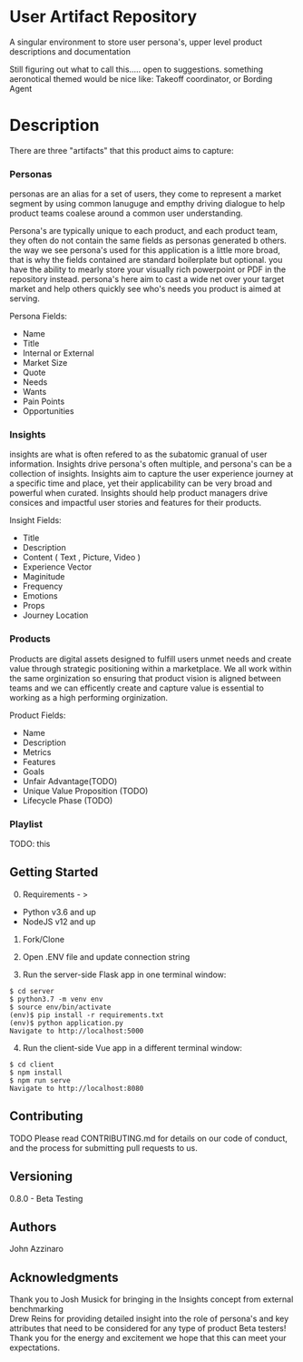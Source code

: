 # User Artifact Repository
A singular environment to store user persona's, upper level product descriptions and documentation

Still figuring out what to call this..... open to suggestions. something aeronotical themed would be nice like: Takeoff coordinator, or Bording Agent

# Description

There are three "artifacts" that this product aims to capture:

### Personas
personas are an alias for a set of users, they come to represent a market segment by using common lanuguge and empthy driving dialogue to help product teams coalese around a common user understanding. 

Persona's are typically unique to each product, and each product team, they often do not contain the same fields as personas generated b others. the way we see persona's used for this application is a little more broad, that is why the fields contained are standard boilerplate but optional. you have the ability to mearly store your visually rich powerpoint or PDF in the repository instead. persona's here aim to cast a wide net over your target market and help others quickly see who's needs you product is aimed at serving. 

Persona Fields:
- Name
- Title
- Internal or External
- Market Size
- Quote
- Needs
- Wants
- Pain Points
- Opportunities

### Insights
insights are what is often refered to as the subatomic granual of user information. Insights drive persona's often multiple, and persona's can be a collection of insights. Insights aim to capture the user experience journey at a specific time and place, yet their applicability can be very broad and powerful when curated. Insights should help product managers drive consices and impactful user stories and features for their products. 

Insight Fields:
- Title
- Description
- Content ( Text , Picture, Video )
- Experience Vector
- Maginitude
- Frequency
- Emotions
- Props
- Journey Location

### Products
Products are digital assets designed to fulfill users unmet needs and create value through strategic positioning within a marketplace. We all work within the same orginization so ensuring that product vision is aligned between teams and we can efficently create and capture value is essential to working as a high performing orginization. 

Product Fields:
- Name
- Description
- Metrics 
- Features
- Goals
- Unfair Advantage(TODO)
- Unique Value Proposition (TODO)
- Lifecycle Phase (TODO) 

### Playlist
TODO: this



## Getting Started

0. Requirements - > 
- Python v3.6 and up
- NodeJS v12 and up

1. Fork/Clone

2. Open .ENV file and update connection string

3. Run the server-side Flask app in one terminal window:

```
$ cd server       
$ python3.7 -m venv env         
$ source env/bin/activate         
(env)$ pip install -r requirements.txt         
(env)$ python application.py          
Navigate to http://localhost:5000         
```

4. Run the client-side Vue app in a different terminal window:

```
$ cd client         
$ npm install         
$ npm run serve         
Navigate to http://localhost:8080         
```

## Contributing
TODO
Please read CONTRIBUTING.md for details on our code of conduct, and the process for submitting pull requests to us.

## Versioning
0.8.0 - Beta Testing

## Authors
John Azzinaro

## Acknowledgments
Thank you to Josh Musick for bringing in the Insights concept from external benchmarking     
Drew Reins for providing detailed insight into the role of persona's and key attributes that need to be considered for any type of product
Beta testers! Thank you for the energy and excitement we hope that this can meet your expectations. 

